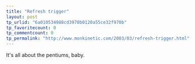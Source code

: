 ```yaml
---
title: "Refresh trigger"
layout: post
tp_urlid: "6a010534988cd3970b0120a55ce32f970b"
tp_favoritecount: 0
tp_commentcount: 0
tp_permalink: "http://www.monkinetic.com/2003/03/refresh-trigger.html"
---
```

It&#39;s all about the pentiums, baby.
